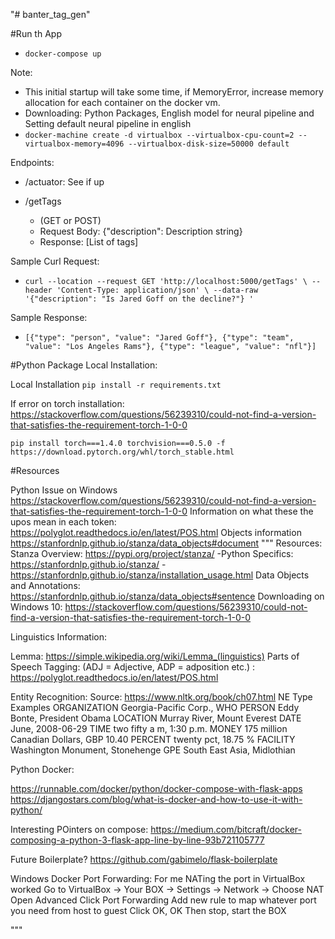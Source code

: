 "# banter_tag_gen"

#Run th App
- `docker-compose up`

Note:
- This initial startup will take some time, if MemoryError, increase memory allocation for each container on the docker vm.
- Downloading: Python Packages, English model for neural pipeline and Setting default neural pipeline in english
- `docker-machine create -d virtualbox --virtualbox-cpu-count=2 --virtualbox-memory=4096 --virtualbox-disk-size=50000 default`    


Endpoints:

- /actuator: See if up 

- /getTags 
    - (GET or POST) 
    - Request Body: {"description": Description string}
    - Response:  [List of tags]

Sample Curl Request:

- `curl --location --request GET 'http://localhost:5000/getTags' \
--header 'Content-Type: application/json' \
--data-raw '{"description": "Is Jared Goff on the decline?"} '`

Sample Response:

- `[{"type": "person", "value": "Jared Goff"}, {"type": "team", "value": "Los Angeles Rams"}, {"type": "league", "value":
"nfl"}]`




#Python Package Local Installation:


Local Installation 
`pip install -r requirements.txt`

If error on torch installation: https://stackoverflow.com/questions/56239310/could-not-find-a-version-that-satisfies-the-requirement-torch-1-0-0

`pip install torch===1.4.0 torchvision===0.5.0 -f https://download.pytorch.org/whl/torch_stable.html`

#Resources 

 Python Issue on Windows https://stackoverflow.com/questions/56239310/could-not-find-a-version-that-satisfies-the-requirement-torch-1-0-0
 Information on what these the upos mean in each token: https://polyglot.readthedocs.io/en/latest/POS.html
 Objects information
 https://stanfordnlp.github.io/stanza/data_objects#document
"""
Resources:
Stanza Overview: https://pypi.org/project/stanza/
    -Python Specifics: https://stanfordnlp.github.io/stanza/
    -https://stanfordnlp.github.io/stanza/installation_usage.html
Data Objects and Annotations: https://stanfordnlp.github.io/stanza/data_objects#sentence
Downloading on Windows 10: https://stackoverflow.com/questions/56239310/could-not-find-a-version-that-satisfies-the-requirement-torch-1-0-0

Linguistics Information:

Lemma:
https://simple.wikipedia.org/wiki/Lemma_(linguistics)
Parts of Speech Tagging: (ADJ = Adjective, ADP = adposition etc.) : https://polyglot.readthedocs.io/en/latest/POS.html

Entity Recognition:
Source: https://www.nltk.org/book/ch07.html
NE Type	Examples
ORGANIZATION	Georgia-Pacific Corp., WHO
PERSON	Eddy Bonte, President Obama
LOCATION	Murray River, Mount Everest
DATE	June, 2008-06-29
TIME	two fifty a m, 1:30 p.m.
MONEY	175 million Canadian Dollars, GBP 10.40
PERCENT	twenty pct, 18.75 %
FACILITY	Washington Monument, Stonehenge
GPE	South East Asia, Midlothian

Python Docker:

https://runnable.com/docker/python/docker-compose-with-flask-apps
https://djangostars.com/blog/what-is-docker-and-how-to-use-it-with-python/

Interesting POinters on compose:
https://medium.com/bitcraft/docker-composing-a-python-3-flask-app-line-by-line-93b721105777

Future Boilerplate?
https://github.com/gabimelo/flask-boilerplate

Windows Docker Port Forwarding: 
For me NATing the port in VirtualBox worked
Go to VirtualBox -> Your BOX -> Settings -> Network ->
Choose NAT
Open Advanced
Click Port Forwarding
Add new rule to map whatever port you need from host to guest
Click OK, OK
Then stop, start the BOX

"""